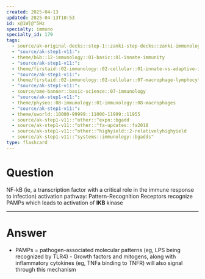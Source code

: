 ```yaml
---
created: 2025-04-13
updated: 2025-04-13T10:53
id: x@1W]@^5Hz
specialty: immuno
specialty_id: 179
tags:
  - source/ak-original-decks::step-1::zanki-step-decks::zanki-immunology-+-general-pathology::immunology
  - "source/ak-step1-v11:": 
  - theme/b&b::12-immunology::01-basic::01-innate-immunity
  - "source/ak-step1-v11:": 
  - theme/firstaid::02-immunology::02-cellular::01-innate-vs-adaptive-immunity::innate
  - "source/ak-step1-v11:": 
  - theme/firstaid::02-immunology::02-cellular::07-macrophage-lymphocyte-interaction
  - "source/ak-step1-v11:": 
  - source/ome-banner::basic-science::07-immunology
  - "source/ak-step1-v11:": 
  - theme/physeo::08-immunology::01-immunology::08-macrophages
  - "source/ak-step1-v11:": 
  - theme/uworld::10000-99999::11000-11999::11955
  - source/ak-step1-v11::^other::^expn::bgadd
  - source/ak-step1-v11::^other::^fa-updates::fa2018
  - source/ak-step1-v11::^other::^highyield::2-relativelyhighyield
  - source/ak-step1-v11::^systems::immunology::bgadds"
type: flashcard
---
```


# Question
NF-kB (ie, a transcription factor with a critical role in the immune response to infection) activation pathway: Pattern-Recognition Receptors recognize PAMPs which leads to activation of **IKB** kinase

---

# Answer
- PAMPs = pathogen-associated molecular patterns (eg, LPS being recognized by TLR4)   - Growth factors and mitogens, along with inflammatory cytokines (eg, TNFa binding to TNFR) will also signal through this mechanism